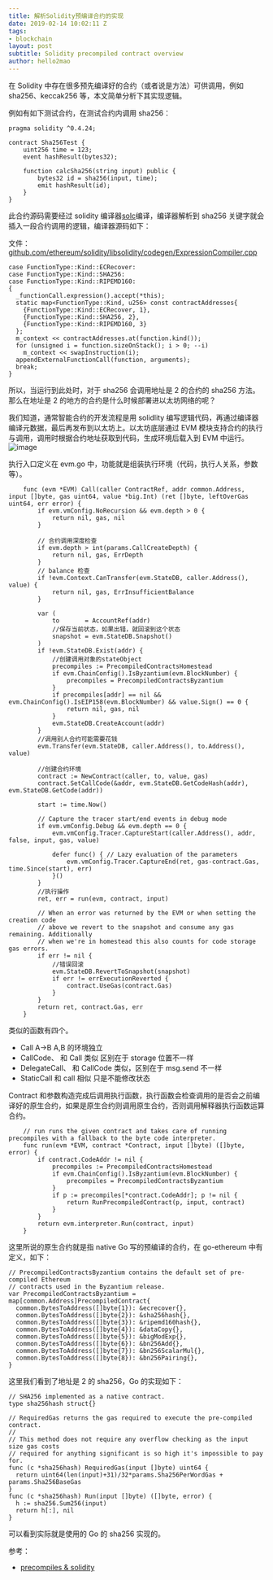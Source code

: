 ```yaml
---
title: 解析Solidity预编译合约的实现
date: 2019-02-14 10:02:11 Z
tags:
- blockchain
layout: post
subtitle: Solidity precompiled contract overview
author: hello2mao
---
```


在 Solidity 中存在很多预先编译好的合约（或者说是方法）可供调用，例如 sha256、keccak256 等，本文简单分析下其实现逻辑。

例如有如下测试合约，在测试合约内调用 sha256：

```
pragma solidity ^0.4.24;

contract Sha256Test {
    uint256 time = 123;
    event hashResult(bytes32);

    function calcSha256(string input) public {
        bytes32 id = sha256(input, time);
        emit hashResult(id);
    }
}
```

此合约源码需要经过 solidity 编译器[solc](https://github.com/ethereum/solidity)编译，编译器解析到 sha256 关键字就会插入一段合约调用的逻辑，编译器源码如下：

文件：[github.com/ethereum/solidity/libsolidity/codegen/ExpressionCompiler.cpp](https://github.com/ethereum/solidity/blob/f003696d7e0e4a1bbe884208db1d651c08cfb01c/libsolidity/codegen/ExpressionCompiler.cpp#L825)

```
case FunctionType::Kind::ECRecover:
case FunctionType::Kind::SHA256:
case FunctionType::Kind::RIPEMD160:
{
  _functionCall.expression().accept(*this);
  static map<FunctionType::Kind, u256> const contractAddresses{
    {FunctionType::Kind::ECRecover, 1},
    {FunctionType::Kind::SHA256, 2},
    {FunctionType::Kind::RIPEMD160, 3}
  };
  m_context << contractAddresses.at(function.kind());
  for (unsigned i = function.sizeOnStack(); i > 0; --i)
    m_context << swapInstruction(i);
  appendExternalFunctionCall(function, arguments);
  break;
}
```

所以，当运行到此处时，对于 sha256 会调用地址是 2 的合约的 sha256 方法。那么在地址是 2 的地方的合约是什么时候部署进以太坊网络的呢？

我们知道，通常智能合约的开发流程是用 solidlity 编写逻辑代码，再通过编译器编译元数据，最后再发布到以太坊上。以太坊底层通过 EVM 模块支持合约的执行与调用，调用时根据合约地址获取到代码，生成环境后载入到 EVM 中运行。
![image](https://user-images.githubusercontent.com/8265961/52756872-bdfb1d80-303d-11e9-9076-0b365c1df65d.png)

执行入口定义在 evm.go 中，功能就是组装执行环境（代码，执行人关系，参数等）。

```
    func (evm *EVM) Call(caller ContractRef, addr common.Address, input []byte, gas uint64, value *big.Int) (ret []byte, leftOverGas uint64, err error) {
        if evm.vmConfig.NoRecursion && evm.depth > 0 {
            return nil, gas, nil
        }

        // 合约调用深度检查
        if evm.depth > int(params.CallCreateDepth) {
            return nil, gas, ErrDepth
        }
        // balance 检查
        if !evm.Context.CanTransfer(evm.StateDB, caller.Address(), value) {
            return nil, gas, ErrInsufficientBalance
        }

        var (
            to       = AccountRef(addr)
            //保存当前状态，如果出错，就回滚到这个状态
            snapshot = evm.StateDB.Snapshot()
        )
        if !evm.StateDB.Exist(addr) {
            //创建调用对象的stateObject
            precompiles := PrecompiledContractsHomestead
            if evm.ChainConfig().IsByzantium(evm.BlockNumber) {
                precompiles = PrecompiledContractsByzantium
            }
            if precompiles[addr] == nil && evm.ChainConfig().IsEIP158(evm.BlockNumber) && value.Sign() == 0 {
                return nil, gas, nil
            }
            evm.StateDB.CreateAccount(addr)
        }
        //调用别人合约可能需要花钱
        evm.Transfer(evm.StateDB, caller.Address(), to.Address(), value)

        //创建合约环境
        contract := NewContract(caller, to, value, gas)
        contract.SetCallCode(&addr, evm.StateDB.GetCodeHash(addr), evm.StateDB.GetCode(addr))

        start := time.Now()

        // Capture the tracer start/end events in debug mode
        if evm.vmConfig.Debug && evm.depth == 0 {
            evm.vmConfig.Tracer.CaptureStart(caller.Address(), addr, false, input, gas, value)

            defer func() { // Lazy evaluation of the parameters
                evm.vmConfig.Tracer.CaptureEnd(ret, gas-contract.Gas, time.Since(start), err)
            }()
        }
        //执行操作
        ret, err = run(evm, contract, input)

        // When an error was returned by the EVM or when setting the creation code
        // above we revert to the snapshot and consume any gas remaining. Additionally
        // when we're in homestead this also counts for code storage gas errors.
        if err != nil {
            //错误回滚
            evm.StateDB.RevertToSnapshot(snapshot)
            if err != errExecutionReverted {
                contract.UseGas(contract.Gas)
            }
        }
        return ret, contract.Gas, err
    }
```

类似的函数有四个。

-   Call A->B A,B 的环境独立
-   CallCode、 和 Call 类似 区别在于 storage 位置不一样
-   DelegateCall、 和 CallCode 类似，区别在于 msg.send 不一样
-   StaticCall 和 call 相似 只是不能修改状态

Contract 和参数构造完成后调用执行函数，执行函数会检查调用的是否会之前编译好的原生合约，如果是原生合约则调用原生合约，否则调用解释器执行函数运算合约。

```
    // run runs the given contract and takes care of running precompiles with a fallback to the byte code interpreter.
    func run(evm *EVM, contract *Contract, input []byte) ([]byte, error) {
        if contract.CodeAddr != nil {
            precompiles := PrecompiledContractsHomestead
            if evm.ChainConfig().IsByzantium(evm.BlockNumber) {
                precompiles = PrecompiledContractsByzantium
            }
            if p := precompiles[*contract.CodeAddr]; p != nil {
                return RunPrecompiledContract(p, input, contract)
            }
        }
        return evm.interpreter.Run(contract, input)
    }
```

这里所说的原生合约就是指 native Go 写的预编译的合约，在 go-ethereum 中有定义，如下：

```
// PrecompiledContractsByzantium contains the default set of pre-compiled Ethereum
// contracts used in the Byzantium release.
var PrecompiledContractsByzantium = map[common.Address]PrecompiledContract{
  common.BytesToAddress([]byte{1}): &ecrecover{},
  common.BytesToAddress([]byte{2}): &sha256hash{},
  common.BytesToAddress([]byte{3}): &ripemd160hash{},
  common.BytesToAddress([]byte{4}): &dataCopy{},
  common.BytesToAddress([]byte{5}): &bigModExp{},
  common.BytesToAddress([]byte{6}): &bn256Add{},
  common.BytesToAddress([]byte{7}): &bn256ScalarMul{},
  common.BytesToAddress([]byte{8}): &bn256Pairing{},
}
```

这里我们看到了地址是 2 的 sha256，Go 的实现如下：

```
// SHA256 implemented as a native contract.
type sha256hash struct{}

// RequiredGas returns the gas required to execute the pre-compiled contract.
//
// This method does not require any overflow checking as the input size gas costs
// required for anything significant is so high it's impossible to pay for.
func (c *sha256hash) RequiredGas(input []byte) uint64 {
  return uint64(len(input)+31)/32*params.Sha256PerWordGas + params.Sha256BaseGas
}
func (c *sha256hash) Run(input []byte) ([]byte, error) {
  h := sha256.Sum256(input)
  return h[:], nil
}
```

可以看到实际就是使用的 Go 的 sha256 实现的。

参考：

-   [precompiles & solidity](https://medium.com/@rbkhmrcr/precompiles-solidity-e5d29bd428c4)
